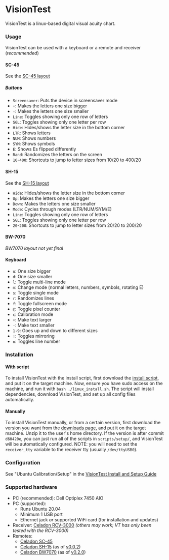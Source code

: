# VisionTest

VisionTest is a linux-based digital visual acuity chart.

### Usage
VisionTest can be used with a keyboard or a remote and receiver (*recommended*)

#### SC-45
See the [SC-45 layout](https://raw.githubusercontent.com/Matthiasclee/VisionTest/master/Remote%20Layouts/SC-45%20layout.pdf)

##### Buttons
* `Screensaver`: Puts the device in screensaver mode
* `+`: Makes the letters one size bigger
* `-`: Makes the letters one size smaller
* `Line`: Toggles showing only one row of letters
* `SGL`: Toggles showing only one letter per row
* `Hide`: Hides/shows the letter size in the bottom corner
* `LTR`: Shows letters
* `NUM`: Shows numbers
* `SYM`: Shows symbols
* `E`: Shows Es flipped differently
* `Rand`: Randomizes the letters on the screen
* `10`-`400`: Shortcuts to jump to letter sizes from 10/20 to 400/20

#### SH-15
See the [SH-15 layout](https://raw.githubusercontent.com/Matthiasclee/VisionTest/master/Remote%20Layouts/SH-15%20layout.pdf)
* `Hide`: Hides/shows the letter size in the bottom corner
* `Up`: Makes the letters one size bigger
* `Down`: Makes the letters one size smaller
* `Mode`: Cycles through modes (LTR/NUM/SYM/E)
* `Line`: Toggles showing only one row of letters
* `SGL`: Toggles showing only one letter per row
* `20`-`200`: Shortcuts to jump to letter sizes from 20/20 to 200/20

#### BW-7070
*BW7070 layout not yet final*

#### Keyboard
* `u`: One size bigger
* `d`: One size smaller
* `l`: Toggle multi-line mode
* `m`: Change mode (normal letters, numbers, symbols, rotating E)
* `s`: Toggle single mode
* `r`: Randomizes lines
* `f`: Toggle fullscreen mode
* `@`: Toggle pixel counter
* `c`: Calibration mode
* `+`: Make text larger
* `-`: Make text smaller
* `1-9`: Goes up and down to different sizes
* `!`: Toggles mirroring
* `n`: Toggles line number

### Installation

#### With script
To install VisionTest with the install script, first download the [install script](https://raw.githubusercontent.com/Matthiasclee/VisionTest/master/scripts/linux_install.sh), and put it on the target machine.
Now, ensure you have sudo access on the machine, and run it with `bash ./linux_install.sh`. The script will install dependencies, download VisionTest, and set up all config files automatically.

#### Manually
To install VisionTest manually, or from a certain version, first download the version you want from the [downloads page](https://visiontest.matthiasclee.com/downloads.html), and put it on the target machine.
Unzip it to the user's home directory. If the version is after commit `d60420e`, you can just run all of the scripts in `scripts/setup/`, and VisionTest will be automatically configured. NOTE: you will need to set the `receiver_tty` variable to the receiver tty (usually `/dev/ttyUSB0`).

### Configuration
See "Ubuntu Calibration/Setup" in the [VisionTest Install and Setup Guide](https://github.com/Matthiasclee/VisionTest/blob/master/docs/VisionTest%20install%20guide.pdf)

### Supported hardware
* PC (recommended): Dell Optiplex 7450 AIO
* PC (supported):
  * Runs Ubuntu 20.04
  * Minimum 1 USB port
  * Ethernet jack *or* supported WiFi card (for installation and updates)
* Receiver: [Celadon RCV-3000](http://www.celadon.com/infrared-receiver-specs/RCV-3000_USB_receiver_specs.html) *(others may work; VT has only been tested with the RCV-3000)*
* Remotes:
  * [Celadon SC-45](http://www.celadon.com/remote-control-specs/SC-45-remote-control.htm)
  * [Celadon SH-15](http://www.celadon.com/remote-control-specs/SH-15-remote-control.htm) (as of [v0.0.2](https://github.com/Matthiasclee/VisionTest/releases/tag/v0.0.2))
  * [Celadon BW7070](http://www.celadon.com/remote-control-specs/BW7070-remote-control.htm) (as of [v0.2.0](https://github.com/Matthiasclee/VisionTest/releases/tag/v0.2.0))
